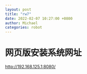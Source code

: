 ```yaml
---
layout: post
title: "rw7"
date: 2022-02-07 10:27:00 +0800
author: Michael
categories: robot
---
```


# 网页版安装系统网址
http://192.168.125.1:8080/